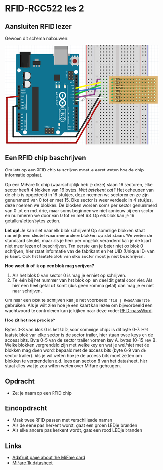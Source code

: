 # RFID-RCC522 les 2

## Aansluiten RFID lezer

Gewoon dit schema nabouwen:

![Aansluiten RFID lezer](RFID2RFID-RC522.png)

## Een RFID chip beschrijven

Om iets op een RFID chip te scrijven moet je eerst weten hoe de chip informatie opslaat.

Op een MiFare 1k chip (waarschijnlijk heb je deze) staan 16 sectoren, elke sector heeft 4 blokken van 16 bytes.
 *Wat betekent dat?* Het geheugen van de chip is opgedeeld in 16 stukjes, deze noemen we sectoren en ze zijn genummerd van 0 tot en met 15. Elke sector is weer verdeeld in 4 stukjes, deze noemen we blokken. De blokken worden soms per sector genummerd van 0 tot en met drie, maar soms beginnen we niet opnieuw bij een sector en nummeren we door van 0 tot en met 63. Op elk blok kan je 16 getallen/letter/bytes zetten.
 
 **Let op!** Je kan niet naar elk blok schrijven! Op sommige blokken staat namelijk een sleutel waarmee andere blokken op slot staan. We weten de standaard sleutel, maar als je hem per ongeluk veranderd kan je de kaart niet meer lezen of beschrijven. Ten eerste kan je beter niet op blok 0 schrijven, hier staat informatie van de fabrikant en het UID (Unique ID) van je kaart. Ook het laatste blok van elke sector moet je niet beschrijven. 
 
 **Hoe weet ik of ik op een blok mag scrijven?** 
 
 1. Als het blok 0 van sector 0 is mag je er niet op schrijven.
 2. Tel één bij het nummer van het blok op, en deel dit getal door vier. Als hier een heel getal uit komt (dus geen komma getal) dan mag je er niet naar schrijven.

Om naar een blok te schrijven kan je het voorbeeld `rfid | ReadAndWrite` gebruiken. Als je wilt zien hoe je een kaart kan lezen om bijvoorbeeld een wachtwoord te controleren kan je kijken naar deze code: [RFID-passWord](../../Code/RFID-passWord).

**Hoe zit het nou precies?**

Bytes 0-3 van blok 0 is het UID, voor sommige chips is dit byte 0-7. Het laatste blok van elke sector is de sector trailer, hier staan twee keys en de access bits. Byte 0-5 van de sector trailer vormen key A, bytes 10-15 key B. Welke blokken vergrendeld zijn met welke key en wat je wel/niet met de blokken mag doen wordt bepaald met de access bits (byte 6-9 van de sector trailer). Als je wil weten hoe je de access bits moet zetten om blokken te vergrendelen e.d. lees dan section 8 van het [datasheet](http://www.nxp.com/documents/data_sheet/MF1S50YYX.pdf), hier staat alles wat je zou willen weten over MiFare geheugen.

## Opdracht

 * Zet je naam op een RFID chip

## Eindopdracht

 * Maak twee RFID passen met verschillende namen
 * Als de eene pas herkent wordt, gaat een groen LEDje branden
 * Als elke andere pas herkent wordt, gaat een rood LEDje branden

## Links

 * [Adafruit page about the MiFare card](https://learn.adafruit.com/adafruit-pn532-rfid-nfc/mifare)
 * [MiFare 1k datasheet](http://www.nxp.com/documents/data_sheet/MF1S50YYX.pdf)
